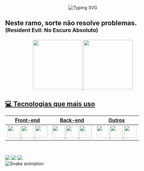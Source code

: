 <div align="center">

![Typing SVG](https://readme-typing-svg.demolab.com?font=Fira+Code&size=32&pause=1000&color=FF79C6&center=true&vCenter=true&width=435&lines=Hi%2C+My+name+is+Sabrina!;)

</div>

## <p>Neste ramo, sorte não resolve problemas. <small>(Resident Evil: No Escuro Absoluto)</small></p>

<div align="center">
  <a href="https://github.com/bina663">
  <img height="160em" src="https://github-readme-stats.vercel.app/api?username=bina663&show_icons=true&theme=dracula&include_all_commits=true&count_private=true"/>
  <img height="160em" src="https://github-readme-stats.vercel.app/api/top-langs/?username=bina663&layout=compact&langs_count=7&theme=dracula"/>
</div>

## 💻 Tecnologias que mais uso

<div align="center">

| Front-end | Back-end | Outros |
|------------|-----------|---------|
| <img src="https://cdn.jsdelivr.net/gh/devicons/devicon/icons/html5/html5-original.svg" width="40"/> <img src="https://cdn.jsdelivr.net/gh/devicons/devicon/icons/css3/css3-original.svg" width="40"/> <img src="https://cdn.jsdelivr.net/gh/devicons/devicon/icons/javascript/javascript-original.svg" width="40"/> | <img src="https://cdn.jsdelivr.net/gh/devicons/devicon/icons/nodejs/nodejs-original.svg" width="40"/> <img src="https://cdn.jsdelivr.net/gh/devicons/devicon/icons/python/python-original.svg" width="40"/> <img src="https://cdn.jsdelivr.net/gh/devicons/devicon/icons/php/php-original.svg" width="40"/> | <img src="https://cdn.jsdelivr.net/gh/devicons/devicon/icons/git/git-original.svg" width="40"/> <img src="https://cdn.jsdelivr.net/gh/devicons/devicon/icons/linux/linux-original.svg" width="40"/> <img src="https://cdn.jsdelivr.net/gh/devicons/devicon/icons/vscode/vscode-original.svg" width="40"/> |

</div>

  
  ##
<div><br>  
 <a href="https://discord.gg/j2KmdrW4" target="_blank"><img src="https://img.shields.io/badge/Discord-7289DA?style=for-the-badge&logo=discord&logoColor=white" target="_blank"></a> 
 <a href = "mailto:bina.oliver4@gmail.com"><img src="https://img.shields.io/badge/-Gmail-%23333?style=for-the-badge&logo=gmail&logoColor=white" target="_blank"></a>
 <a href="https://www.linkedin.com/in/https://www.linkedin.com/in/sabrina-oliveira-ba80031b0/" target="_blank"><img src="https://img.shields.io/badge/-LinkedIn-%230077B5?style=for-the-badge&logo=linkedin&logoColor=white" target="_blank"></a> 
</div>

<img src="https://raw.githubusercontent.com/bina663/bina663/output/snake.svg" alt="Snake animation" />

